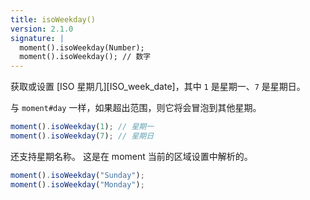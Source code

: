 ```yaml
---
title: isoWeekday()
version: 2.1.0
signature: |
  moment().isoWeekday(Number);
  moment().isoWeekday(); // 数字
---
```



获取或设置 [ISO 星期几][ISO_week_date]，其中 `1` 是星期一、`7` 是星期日。

与 `moment#day` 一样，如果超出范围，则它将会冒泡到其他星期。

```javascript
moment().isoWeekday(1); // 星期一
moment().isoWeekday(7); // 星期日
```

还支持星期名称。 
这是在 moment 当前的区域设置中解析的。

```javascript
moment().isoWeekday("Sunday");
moment().isoWeekday("Monday");
```
